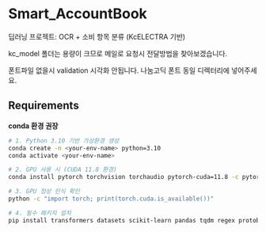 # Smart_AccountBook  
딥러닝 프로젝트: OCR + 소비 항목 분류 (KcELECTRA 기반)

kc_model 폴더는 용량이 크므로 메일로 요청시 전달방법을 찾아보겠습니다.

폰트파일 없을시 validation 시각화 안됩니다. 나눔고딕 폰트 동일 디렉터리에 넣어주세요.

## Requirements
**conda 환경 권장**

```bash
# 1. Python 3.10 기반 가상환경 생성
conda create -n <your-env-name> python=3.10
conda activate <your-env-name>

# 2. GPU 사용 시 (CUDA 11.8 환경)
conda install pytorch torchvision torchaudio pytorch-cuda=11.8 -c pytorch -c nvidia

# 3. GPU 정상 인식 확인
python -c "import torch; print(torch.cuda.is_available())"

# 4. 필수 패키지 설치
pip install transformers datasets scikit-learn pandas tqdm regex protobuf matplotlib google-cloud-vision
